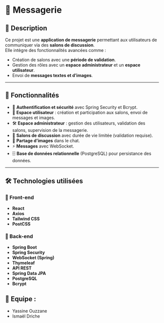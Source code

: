 # 💬 Messagerie

## 📖 Description
Ce projet est une **application de messagerie** permettant aux utilisateurs de communiquer via des **salons de discussion**.  
Elle intègre des fonctionnalités avancées comme :  
- Création de salons avec une **période de validation**.  
- Gestion des rôles avec un **espace administrateur** et un **espace utilisateur**.  
- Envoi de **messages textes et d’images**.  

---

## 🚀 Fonctionnalités
- 🔑 **Authentification et sécurité** avec Spring Security et Bcrypt.  
- 👥 **Espace utilisateur** : création et participation aux salons, envoi de messages et images.  
- 🛠️ **Espace administrateur** : gestion des utilisateurs, validation des salons, supervision de la messagerie.  
- 💬 **Salons de discussion** avec durée de vie limitée (validation requise).  
- 📸 **Partage d’images** dans le chat.  
- ⚡ **Messages** avec WebSocket.  
- 🗄️ **Base de données relationnelle** (PostgreSQL) pour persistance des données.  

---

## 🛠️ Technologies utilisées

### 🎨 Front-end
- **React**  
- **Axios**  
- **Tailwind CSS**  
- **PostCSS**  

### 🔧 Back-end
- **Spring Boot**  
- **Spring Security**  
- **WebSocket (Spring)**  
- **Thymeleaf**  
- **API REST**  
- **Spring Data JPA**  
- **PostgreSQL**  
- **Bcrypt**  

## 👥 Equipe :
- Yassine Ouzzane
- Ismaël Driche

